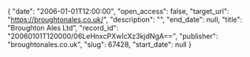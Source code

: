 {
  "date": "2006-01-01T12:00:00", 
  "open_access": false, 
  "target_url": "https://broughtonales.co.uk/", 
  "description": "", 
  "end_date": null, 
  "title": "Broughton Ales Ltd", 
  "record_id": "20060101T120000/06LeHnxcPXwIcXz3kjdNgA==", 
  "publisher": "broughtonales.co.uk", 
  "slug": 67428, 
  "start_date": null
}

